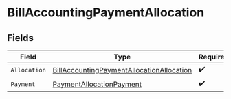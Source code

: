# BillAccountingPaymentAllocation


## Fields

| Field                                                                                                         | Type                                                                                                          | Required                                                                                                      | Description                                                                                                   |
| ------------------------------------------------------------------------------------------------------------- | ------------------------------------------------------------------------------------------------------------- | ------------------------------------------------------------------------------------------------------------- | ------------------------------------------------------------------------------------------------------------- |
| `Allocation`                                                                                                  | [BillAccountingPaymentAllocationAllocation](../../models/shared/billaccountingpaymentallocationallocation.md) | :heavy_check_mark:                                                                                            | N/A                                                                                                           |
| `Payment`                                                                                                     | [PaymentAllocationPayment](../../models/shared/paymentallocationpayment.md)                                   | :heavy_check_mark:                                                                                            | N/A                                                                                                           |
